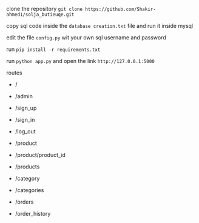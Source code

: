 clone the repository `git clone https://github.com/Shakir-ahmed1/solja_butieuqe.git`

copy sql code inside the `database creation.txt` file and run it inside mysql

edit the file `config.py` wit your own sql username and password

run `pip install -r requirements.txt`

run `python app.py` and open the link `http://127.0.0.1:5000`

routes

- /

- /admin

- /sign_up

- /sign_in

- /log_out

- /product

- /product/product_id

- /products

- /category

- /categories

- /orders

- /order_history
